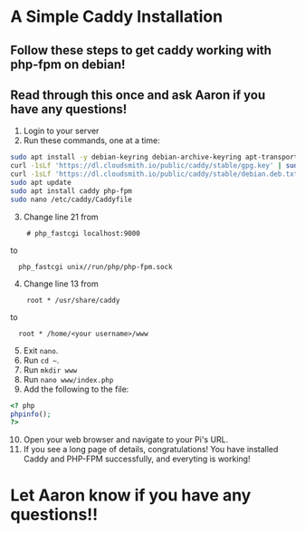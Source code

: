 # A Simple Caddy Installation

## Follow these steps to get caddy working with php-fpm on debian!
## Read through this once and ask Aaron if you have any questions!

1. Login to your server
2. Run these commands, one at a time:
```sh
sudo apt install -y debian-keyring debian-archive-keyring apt-transport-https
curl -1sLf 'https://dl.cloudsmith.io/public/caddy/stable/gpg.key' | sudo tee /etc/apt/trusted.gpg.d/caddy-stable.asc
curl -1sLf 'https://dl.cloudsmith.io/public/caddy/stable/debian.deb.txt' | sudo tee /etc/apt/sources.list.d/caddy-stable.list
sudo apt update
sudo apt install caddy php-fpm
sudo nano /etc/caddy/Caddyfile
```
3. Change line 21 from 
```
	# php_fastcgi localhost:9000
```
to 
```
  php_fastcgi unix//run/php/php-fpm.sock
```
4. Change line 13 from
```
	root * /usr/share/caddy
```
to 
```
  root * /home/<your username>/www
```
5. Exit `nano`.
6. Run `cd ~`.
7. Run `mkdir www`
8. Run `nano www/index.php`
9. Add the following to the file:
```php
<? php
phpinfo();
?>
```
10. Open your web browser and navigate to your Pi's URL.
11. If you see a long page of details, congratulations! You have installed Caddy and PHP-FPM successfully, and everyting is working!
# Let Aaron know if you have any questions!!
